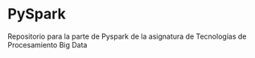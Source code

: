 # PySpark
Repositorio para la parte de Pyspark de la asignatura de Tecnologías de Procesamiento Big Data

